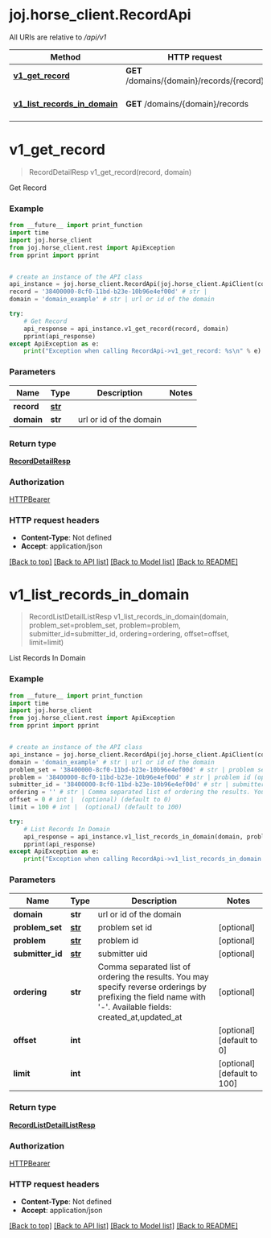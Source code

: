 # joj.horse_client.RecordApi

All URIs are relative to */api/v1*

Method | HTTP request | Description
------------- | ------------- | -------------
[**v1_get_record**](RecordApi.md#v1_get_record) | **GET** /domains/{domain}/records/{record} | Get Record
[**v1_list_records_in_domain**](RecordApi.md#v1_list_records_in_domain) | **GET** /domains/{domain}/records | List Records In Domain

# **v1_get_record**
> RecordDetailResp v1_get_record(record, domain)

Get Record

### Example
```python
from __future__ import print_function
import time
import joj.horse_client
from joj.horse_client.rest import ApiException
from pprint import pprint


# create an instance of the API class
api_instance = joj.horse_client.RecordApi(joj.horse_client.ApiClient(configuration))
record = '38400000-8cf0-11bd-b23e-10b96e4ef00d' # str | 
domain = 'domain_example' # str | url or id of the domain

try:
    # Get Record
    api_response = api_instance.v1_get_record(record, domain)
    pprint(api_response)
except ApiException as e:
    print("Exception when calling RecordApi->v1_get_record: %s\n" % e)
```

### Parameters

Name | Type | Description  | Notes
------------- | ------------- | ------------- | -------------
 **record** | [**str**](.md)|  | 
 **domain** | **str**| url or id of the domain | 

### Return type

[**RecordDetailResp**](RecordDetailResp.md)

### Authorization

[HTTPBearer](../README.md#HTTPBearer)

### HTTP request headers

 - **Content-Type**: Not defined
 - **Accept**: application/json

[[Back to top]](#) [[Back to API list]](../README.md#documentation-for-api-endpoints) [[Back to Model list]](../README.md#documentation-for-models) [[Back to README]](../README.md)

# **v1_list_records_in_domain**
> RecordListDetailListResp v1_list_records_in_domain(domain, problem_set=problem_set, problem=problem, submitter_id=submitter_id, ordering=ordering, offset=offset, limit=limit)

List Records In Domain

### Example
```python
from __future__ import print_function
import time
import joj.horse_client
from joj.horse_client.rest import ApiException
from pprint import pprint


# create an instance of the API class
api_instance = joj.horse_client.RecordApi(joj.horse_client.ApiClient(configuration))
domain = 'domain_example' # str | url or id of the domain
problem_set = '38400000-8cf0-11bd-b23e-10b96e4ef00d' # str | problem set id (optional)
problem = '38400000-8cf0-11bd-b23e-10b96e4ef00d' # str | problem id (optional)
submitter_id = '38400000-8cf0-11bd-b23e-10b96e4ef00d' # str | submitter uid (optional)
ordering = '' # str | Comma separated list of ordering the results. You may specify reverse orderings by prefixing the field name with '-'.  Available fields: created_at,updated_at (optional)
offset = 0 # int |  (optional) (default to 0)
limit = 100 # int |  (optional) (default to 100)

try:
    # List Records In Domain
    api_response = api_instance.v1_list_records_in_domain(domain, problem_set=problem_set, problem=problem, submitter_id=submitter_id, ordering=ordering, offset=offset, limit=limit)
    pprint(api_response)
except ApiException as e:
    print("Exception when calling RecordApi->v1_list_records_in_domain: %s\n" % e)
```

### Parameters

Name | Type | Description  | Notes
------------- | ------------- | ------------- | -------------
 **domain** | **str**| url or id of the domain | 
 **problem_set** | [**str**](.md)| problem set id | [optional] 
 **problem** | [**str**](.md)| problem id | [optional] 
 **submitter_id** | [**str**](.md)| submitter uid | [optional] 
 **ordering** | **str**| Comma separated list of ordering the results. You may specify reverse orderings by prefixing the field name with &#x27;-&#x27;.  Available fields: created_at,updated_at | [optional] 
 **offset** | **int**|  | [optional] [default to 0]
 **limit** | **int**|  | [optional] [default to 100]

### Return type

[**RecordListDetailListResp**](RecordListDetailListResp.md)

### Authorization

[HTTPBearer](../README.md#HTTPBearer)

### HTTP request headers

 - **Content-Type**: Not defined
 - **Accept**: application/json

[[Back to top]](#) [[Back to API list]](../README.md#documentation-for-api-endpoints) [[Back to Model list]](../README.md#documentation-for-models) [[Back to README]](../README.md)

